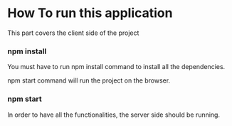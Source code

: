 # How To run this application

This part covers the client side of the project
### npm install
You must have to run npm install command to install all the dependencies.

npm start command will run the project on the browser.
### npm start


In order to have all the functionalities, the server side should be running. 


